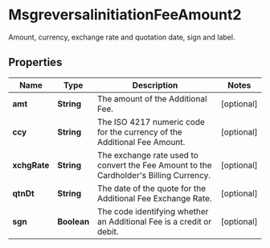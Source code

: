 

# MsgreversalinitiationFeeAmount2

Amount, currency, exchange rate and quotation date, sign and label.

## Properties

| Name | Type | Description | Notes |
|------------ | ------------- | ------------- | -------------|
|**amt** | **String** | The amount of the Additional Fee. |  [optional] |
|**ccy** | **String** | The ISO 4217 numeric code for the currency of the Additional Fee Amount. |  [optional] |
|**xchgRate** | **String** | The exchange rate used to convert the Fee Amount to the Cardholder&#39;s Billing Currency. |  [optional] |
|**qtnDt** | **String** | The date of the quote for the Additional Fee Exchange Rate. |  [optional] |
|**sgn** | **Boolean** | The code identifying whether an Additional Fee is a credit or debit. |  [optional] |



